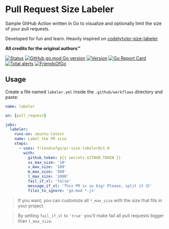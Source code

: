 # Pull Request Size Labeler

Sample GitHub Action written in Go to visualize and optionally limit the size of your pull requests.

Developed for fun and learn. 
Heavily inspired on [codelytv/pr-size-labeler](https://github.com/CodelyTV/pr-size-labeler).

**All credits for the original authors&trade;**

[![Status](https://github.com/friendsofgo/pr-size-labeler/workflows/labeler/badge.svg)](https://github.com/friendsofgo/pr-size-labeler)
[![GitHub go.mod Go version](https://img.shields.io/github/go-mod/go-version/friendsofgo/pr-size-labeler)](https://golang.org/doc/go1.15)
[![Version](https://img.shields.io/github/release/friendsofgo/pr-size-labeler.svg?style=flat-square)](https://github.com/friendsofgo/pr-size-labeler/releases/latest)
[![Go Report Card](https://goreportcard.com/badge/github.com/friendsofgo/pr-size-labeler)](https://goreportcard.com/report/github.com/friendsofgo/pr-size-labeler)
[![Total alerts](https://img.shields.io/lgtm/alerts/g/friendsofgo/pr-size-labeler.svg?logo=lgtm&logoWidth=18)](https://lgtm.com/projects/g/friendsofgo/pr-size-labeler/alerts/)
[![FriendsOfGo](https://img.shields.io/badge/powered%20by-Friends%20of%20Go-73D7E2.svg)](https://friendsofgo.tech)

## Usage

Create a file named `labeler.yml` inside the `.github/workflows` directory and paste:

```yml
name: labeler

on: [pull_request]

jobs:
  labeler:
    runs-on: ubuntu-latest
    name: Label the PR size
    steps:
      - uses: friendsofgo/pr-size-labeler@v1.0
        with:
          github_token: ${{ secrets.GITHUB_TOKEN }}
          xs_max_size: '10'
          s_max_size: '100'
          m_max_size: '500'
          l_max_size: '1000'
          fail_if_xl: 'false'
          message_if_xl: 'This PR is so big! Please, split it 😊'
          files_to_ignore: 'go.mod *.js'
```

> If you want, you can customize all `*_max_size` with the size that fits in your project.

> By setting `fail_if_xl` to `'true'` you'll make fail all pull requests bigger than `l_max_size`.
